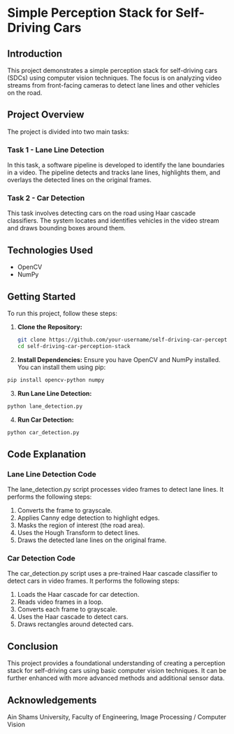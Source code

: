 # Simple Perception Stack for Self-Driving Cars

## Introduction
This project demonstrates a simple perception stack for self-driving cars (SDCs) using computer vision techniques. The focus is on analyzing video streams from front-facing cameras to detect lane lines and other vehicles on the road.

## Project Overview
The project is divided into two main tasks:

### Task 1 - Lane Line Detection
In this task, a software pipeline is developed to identify the lane boundaries in a video. The pipeline detects and tracks lane lines, highlights them, and overlays the detected lines on the original frames.

### Task 2 - Car Detection
This task involves detecting cars on the road using Haar cascade classifiers. The system locates and identifies vehicles in the video stream and draws bounding boxes around them.

## Technologies Used
- OpenCV
- NumPy

## Getting Started
To run this project, follow these steps:

1. **Clone the Repository:**
   ```bash
   git clone https://github.com/your-username/self-driving-car-perception-stack.git
   cd self-driving-car-perception-stack

2. **Install Dependencies:**
Ensure you have OpenCV and NumPy installed. You can install them using pip:
```bash
pip install opencv-python numpy
```


3. **Run Lane Line Detection:**

```bash
python lane_detection.py
```

4. **Run Car Detection:**

```bash
python car_detection.py
```

## Code Explanation
### Lane Line Detection Code
The lane_detection.py script processes video frames to detect lane lines. It performs the following steps:

1. Converts the frame to grayscale.
2. Applies Canny edge detection to highlight edges.
3. Masks the region of interest (the road area).
4. Uses the Hough Transform to detect lines.
5. Draws the detected lane lines on the original frame.


### Car Detection Code
The car_detection.py script uses a pre-trained Haar cascade classifier to detect cars in video frames. It performs the following steps:

1. Loads the Haar cascade for car detection.
2. Reads video frames in a loop.
3. Converts each frame to grayscale.
4. Uses the Haar cascade to detect cars.
5. Draws rectangles around detected cars.

## Conclusion
This project provides a foundational understanding of creating a perception stack for self-driving cars using basic computer vision techniques. It can be further enhanced with more advanced methods and additional sensor data.

## Acknowledgements
Ain Shams University, Faculty of Engineering, Image Processing / Computer Vision
